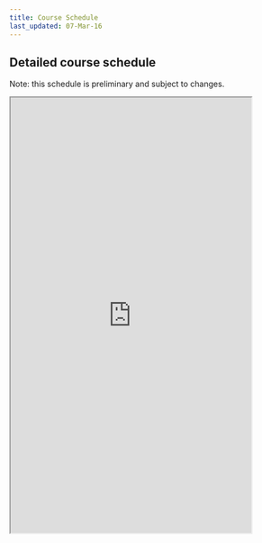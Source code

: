 ```yaml
---
title: Course Schedule
last_updated: 07-Mar-16
---
```


## Detailed course schedule

Note: this schedule is preliminary and subject to changes.

<iframe width='85%' height='775' src="https://docs.google.com/spreadsheets/d/1OkmYxBt7SZp4Pba8LlRtMRB0JoTie4OJZmo9X-KtQqo/pubhtml?gid=0&amp;single=true&amp;widget=true&amp;headers=false"></iframe>

